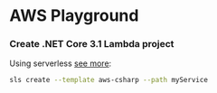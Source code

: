 # AWS Playground

### Create .NET Core 3.1 Lambda project

Using serverless [see more](https://www.serverless.com/framework/docs/providers/aws/examples/hello-world/csharp/):

```sh
sls create --template aws-csharp --path myService
```
